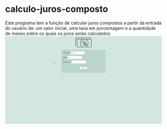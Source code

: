 # calculo-juros-composto
Este programa tem a função de calcular juros compostos a partir da entrada do usuário de: um valor inicial, uma taxa em porcentagem e a quantidade de meses sobre os quais os juros serão calculados.
<img src="images/demo.gif"/>
